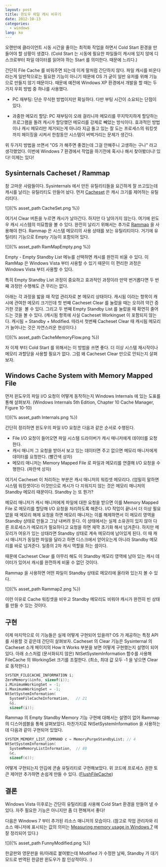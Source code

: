 ```yaml
---
layout: post
title: 윈도우 파일 캐시 비우기
date: 2012-10-13
categories:
  - windows
lang: ko
---
```


오랜만에 클라이언트 시동 시간을 줄이는 최적화 작업을 하면서 Cold Start 환경을 만들어야
할 상황이 생겼다.
(Cold Start 는 시동에 필요한 파일들이 캐시에 있지 않에 디스크로부터 파일 데이터를
 읽어야 하는 Start 를 의미한다. 때문에 느리다.)

간단히 File Cache 를 비워주면 되는데 이게 말처럼 간단하지 않다.
파일 캐시를 비운다라는게 일반적으로는 필요한 기능이 아니기 때문에 OS 가 굳이
일반 유저를 위해 기능으로 만들지 않기 때문이다.
때문에 예전에 Windows XP 환경에서 개발을 할 때는 두 가지 우회 방법 중 하나를 사용했다.

- PC 재부팅:
  단순 무식한 방법이지만 확실하다. 다만 부팅 시간이 소요되는 단점이 있다.

- 과중한 메모리 할당:
  PC 재부팅이 오래 걸리니까 메모리를 무지막지하게 할당하는 프로그램을 돌려 캐시가
  할당했던 메모리를 강제로 빼았는 방식이다. 효과적인 방법이나 캐시 메모리만 제거되는게
  아니라 지금 돌고 있는 잘 도는 프로세스의 워킹셋 까지 페이징을 시켜서 한참동안 시스템이
  버벅거리는 문제가 생긴다.

위 두가지 방법을 쓰면서 "OS 가 해주면 좋겠는데 그걸 안해주니 고생하는 구나" 라고 생각했었다.
이번에 Windows 7 환경에서 작업을 하기전에 혹시나 해서 찾아봤더니! 있다! 이제는 있다!

## Sysinternals Cacheset / Rammap

참 고마운 사람들이다. Sysinternals 에서 만든 유틸리티들을 요긴하게 잘 쓰고있는데
캐시를 날리는 유틸리티도 만들어 놨다.
먼저 [Cacheset](http://technet.microsoft.com/en-us/sysinternals/bb897561.aspx)
은 캐시 크기를 제어하는 유틸리티다. 

![]({% asset_path CacheSet.png %})

여기서 Clear 버튼을 누르면 캐시가 날아간다. 하지만 다 날아가지 않는다.
여기에 윈도우 캐시 시스템의 미묘함을 볼 수 있다.
완전히 날리기 위해서는 추가로
[Rammap](http://technet.microsoft.com/en-us/sysinternals/ff700229.aspx) 을 사용해야 한다.
Rammap 은 시스템 메모리의 사용 상태를 보는 유틸리티이다.
거기에 유틸리티 기능으로 Empty 기능이 포함되어 있다.

![]({% asset_path RamMapEmpty.png %})

Empty - Empty Standby List 메뉴를 선택하면 캐시를 완전히 비울 수 있다.
이 RamMap 은 Windows Vista 부터 사용할 수 있기 때문이 이 편리한 과정은
Windows Vista 부터 사용할 수 있다.

특히 Empty Standby List 과정이 중요하고 효과적인 과정이라 만약 번거롭다면
두 번째 과정만 수행해도 큰 무리는 없다.

아래는 각 과정을 밟을 때 작업 관리자로 본 메모리 상태이다.
캐시됨 이라는 항목이 캐시에 관여한 메모리 크기인데 첫 번째 Cacheset Clear 를
눌렀을 때는 오히려 약간 증가한 것을  볼 수 있다. 그리고 두 번째 Empty Standby List 를
눌렀을 때 확연히 줄어드는 것을 볼 수 있다.
(캐시됨 항목에 사실 Cacheset Workingset 이 포함되지 않는다.
 캐시됨 = Standby + Modified.
 따라서 첫번째 Cacheset Clear 때 캐시됨 메모리가 늘어나는 것은 자연스러운 현상이다.)

![]({% asset_path CacheMemoryFlow.png %})

자 이제 부터 Cold Start 를 위해서는 이 방법을 쓰면 좋다.
더 이상 시스템 재시작이나 메모리 과할당을 사용할 필요가 없다.
그럼 왜 Cacheset Clear 만으로 안되는지 살펴보자.

## Windows Cache System with Memory Mapped File

먼저 윈도우의 파일 I/O 요청이 어떻게 동작하는지 Windows Internals 에 있는 도표를 통해 살펴보자.
(Windows Internals 5th Edition, Chapter 10 Cache Manager, Figure 10-10)

![]({% asset_path Internals.png %})

간단히 정리하면 윈도우의 파일 I/O 요청은 다음과 같은 순서로 수행된다.
- File I/O 요청이 들어오면 파일 시스템 드라이버가 캐시 매니저에게 데이터를 요청한다.
- 캐시 매니저 그 요청을 받아서 보고 있는 데이터면 주고 없으면 메모리 매니저에게 데이터를 요청한다. (빨간색 상자)
- 메모리 매니저는 Memory Mapped File 로 파일과 메모리를 연결해 I/O 요청을 수행한다. (파란색 상자)

여기서 Cacheset 이 처리하는 부분은 캐시 매니저의 워킹셋 메모리다.
(엄밀히 말하면 시스템 워킹셋이다)
이것만으로 캐시가 다 지워지지 않는 것은 메모리 매니저의 Standby 메모리 때문이다.
Standby 는 또 뭔가?

메모리 매니저가 캐시 매니저에게 파일에 대한 요청을 받으면 이를 Memory Mapped File 로
메모리를 할당해 I/O 요청을 처리하도록 해준다.
I/O 작업이 끝나서 더 이상 필요 없을 때 메모리 해제 요청을 하면 메모리 매니저는
이를 해제하면서 이 메모리 영역을 Standby 상태로 만들고 그냥 내버려 둔다.
이 상태에서는 실제 소유권이 있지 않아 다른 프로세스가 메모리가 필요하다고 요청을 하면
재깍 초기화 해서 넘겨준다.
하지만 메모리가 여유가 있는 상태라면 Standby 상태로 계속 메모리에 남아있게 된다.
이 때 캐시 매니저가 동일한 파일을 달라고 하면 디스크에서 얻어오는게 아니라
Standby 메모리를 바로 넘겨준다. 일종의 2차 캐시 역할을 하는 셈이다.

때문에 Cacheset Clear 를 아무리 해도 이 Standby 메모리 영역에 남아 있는 캐시 데이터가
있어서 캐시를 완전하게 비울 수 없던 것이다.

Rammap 을 사용하면 어떤 파일이 Standby 상태로 메모리에 올라와 있는지 볼 수 있다.

![]({% asset_path Rammap2.png %})

이런 이유로 Cache 워킹셋을 비우고 Standby 메모리도 비워야 캐시가 완전히 빈 상태를 만들 수 있는 것이다.

## 구현

이제 마지막으로 이 기능들은 실제 어떻게 구현되어 있을까? OS 가 제공하는
특정 API 를 사용할 것 같은데 간단히 살펴보자.
Cacheset 의 Clear 기능은 Sysinternal 의 Cacheset 소개 페이지의 How It Works
부분을 보면 어떻게 구현했는지 설명이 되어 있다.
아래 소스처럼 (문서화되지 않은) NtSetSystemInformation 함수를 사용해 FileCache 의
WorkingSet 크기를 조절한다. (최소, 최대 값 모두 -1 을 넣으면 Clear 로 동작한다.)

```cpp
SYSTEM_FILECACHE_INFORMATION i;
ZeroMemory(&info, sizeof(i));
i.MinimumWorkingSet = -1;
i.MaximumWorkingSet = -1;
NtSetSystemInformation(
  SystemFileCacheInformation,   // 21
  &i,
  sizeof(i));
```

Rammap 의 Empty Standby Memory 기능 구현에 대해서는 설명이 없어 Rammap 의
디스어셈블을 통해 살펴보았다.
마찬가지로 NtSetSystemInformation 을 사용하는데 다음과 같이 구현되어 있었다.

```cpp
SYSTEM_MEMORY_LIST_COMMAND c = MemoryPurgeStandbyList; // 4
NtSetSystemInformation(
  SystemMemoryListInformation,  // 80
  &c,
  sizeof(c));
```

어떻게 구현되는지 안김에 콘솔 유틸리티로 구현해보았다.
위 코드에 프로세스 권한 토큰 제어만 추가하면 손쉽게 만들 수 있다.
([FlushFileCache](http://pastebin.com/6kvkdQV2))

## 결론

Windows Vista 이후로는 간단히 유틸리티를 사용해 Cold Start 환경을 만들어 낼 수 있다.
자주 필요한 기능은 아니지만 좀 더 편해져서 좋다!

다음은 Windows 7 부터 추가된 리소스 매니저의 모습이다.
(참고로 작업 관리자와 리소스 매니저에 표시되는 값의 의미는
 [Measuring memory usage in Windows 7](http://brandonlive.com/2010/02/21/measuring-memory-usage-in-windows-7/)
 에 잘 정리되어 있다.)

![]({% asset_path FunnyModified.png %})

한글판와 영문판을 위/아래로 붙여봤는데 Modified 가 수정한 날짜,
Standby 가 대기 모드로 번역된 한글판 윈도우가 참 인상적이다. :)
